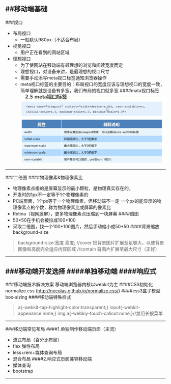 ##移动端基础
---
###视口
- 布局视口
  - 一般默认980px（不适合布局）
- 视觉视口
  - 用户正在看到的网站区域
- 理想视口
  - 为了使网站在移动端有最理想的浏览和阅读宽度而定
  - 理想视口，对设备来讲，是最理想的视口尺寸
  - 需要手动添写meta视口标签通知浏览器操作
  - meta视口标签的主要目的：布局视口的宽度应该与理想视口的宽度一致，简单理解就是设备有多宽，我们布局的视口就多宽
####mata视口标签
![](images/meta0.png)

---
###二倍图
####物理像素&物理像素比
- 物理像素点指的是屏幕显示的最小颗粒，是物理真实存在的。
- 开发时的1px不一定等于1个物理像素的
- PC端页面，1个px等于一个物理像素，但移动端不一定
一个px的能显示的物理像素点的个数，称为物理像素比或屏幕的像素比
- Retina（视网膜屏），更多物理像素点压缩到一块屏幕
####倍图
- 50\*50在手机会被拉成100\*100
- 采取二倍图，找一个100\*100图片，然后手动缩小成50\*50
####背景缩放background-size
> background-size:宽度 高度;
> //cover 把背景图片扩展至足够大，以使背景图像和高度完全适应内容区域
> //contain 将图片扩展至最大尺寸（正好）
---
###移动端开发选择
####单独移动端
####响应式
---
###移动端技术解决方案
移动端浏览器内核以webkit为主
####CSS初始化normalize.css
(http://necolas.github.io/normalize.css/)
####css3盒子模型box-sizing
####移动端特殊样式
> a{-webkit-tap-highlight-color:transparent;}
> input{-webkit-appeaance:none;}
> img,a{-webkiy-touch-callout:none;}//禁用长按菜单
---
###移动端常见布局
####1.单独制作移动端页面（主流）
- 流式布局（百分比布局）
- flex 弹性布局
- less+rem+媒体查询布局
- 混合布局
####2.响应式页面兼容移动端
- 媒体查询
- bootstrap
---
